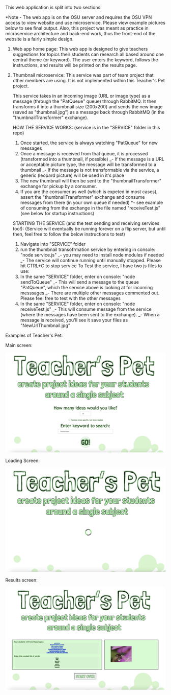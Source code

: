 This web application is split into two sections:

\*Note - The web app is on the OSU server and requires the OSU VPN access to view website and use microservice. Please view example pictures below to see final output. Also, this project was meant as practice in microservice architecture and back-end work, thus the front-end of the website is a fairly simple design.

1. Web app home page:
   This web app is designed to give teachers suggestions for topics their students can research all based around
   one central theme (or keyword). The user enters the keyword, follows the instructions, and results will be
   printed on the results page.

2. Thumbnail microservice:
   This service was part of team project that other members are using. It is not implemented within this Teacher's Pet project.

    This service takes in an incoming image (URL or image type) as a message (through the "PatQueue" queue) through RabbitMQ.
    It then transforms it into a thumbnail size (200x200) and sends the new image (saved as "thumbnail.jpg") as a message
    back through RabbitMQ (in the "thumbnailTransformer" exchange).

    HOW THE SERVICE WORKS:
    (service is in the "SERVICE" folder in this repo)

    1. Once started, the service is always watching "PatQueue" for new messages
    2. Once a message is received from that queue, it is processed (transformed into a thumbnail, if possible)
       _- If the message is a URL or acceptable picture type, the message will be transformed to a thumbnail
       _- If the message is not transformable via the service, a generic (leopard picture) will be used in it's place
    3. The new thumbnail will then be sent to the "thumbnailTransformer" exchange for pickup by a consumer.
    4. If you are the consumer as well (which is expeted in most cases), assert the "thumbnailTransformer" exchange and consume messages from there (in your own queue if needed)
       \*- see example of consuming from the exchange in the file named "receiveTest.js" (see below for startup instructions)

    STARTING THE SERVICE (and the test sending and receiving services too!):
    (Service will eventually be running forever on a flip server, but until then, feel free to follow the below instructions to test)

    1. Navigate into "SERVICE" folder
    2. run the thumbnail transofrmation service by entering in console: "node service.js"
       _- you may need to install node modules if needed
       _- The service will continue running until manually stopped. Please hit CTRL+C to stop service
       To Test the service, I have two js files to use:
    3. In the same "SERVICE" folder, enter on console: "node sendToQueue"
       _- This will send a message to the queue "PatQueue", which the service above is looking at for incoming messsages
       _- There are multiple other messages commented out. Please feel free to test with the other messages
    4. In the same "SERVICE" folder, enter on console: "node receiveTest.js"
       _- This will consume message from the service (where the messages have been sent to the exchange).
       _- When a message is received, you'll see it save your files as "NewUrlThumbnail.jpg"

Examples of Teacher's Pet:

Main screen:

![main screen](https://github.com/pstumbaugh/PORTFOLIO-Web-Development-HTML5-CSS-Node.js-JavaScript-C-Cpp-Flutter-Dart-Rust-Assembly-Language/blob/main/Web%20Design/Teachers%20Pet/EXAMPLE%20IMAGES/mainPage.png)

Loading Screen:

![loading](https://github.com/pstumbaugh/PORTFOLIO-Web-Development-HTML5-CSS-Node.js-JavaScript-C-Cpp-Flutter-Dart-Rust-Assembly-Language/blob/main/Web%20Design/Teachers%20Pet/EXAMPLE%20IMAGES/loading.png)

Results screen:

![results](https://github.com/pstumbaugh/PORTFOLIO-Web-Development-HTML5-CSS-Node.js-JavaScript-C-Cpp-Flutter-Dart-Rust-Assembly-Language/blob/main/Web%20Design/Teachers%20Pet/EXAMPLE%20IMAGES/exampleResults.png)
